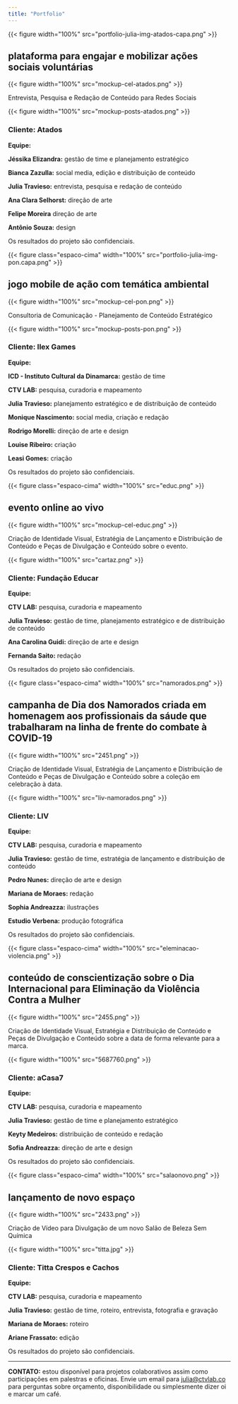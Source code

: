 ```yaml
---
title: "Portfolio"
---
```


{{< figure width="100%" src="portfolio-julia-img-atados-capa.png" >}}

## plataforma para engajar e mobilizar ações sociais voluntárias

{{< figure width="100%" src="mockup-cel-atados.png" >}}

Entrevista, Pesquisa e Redação de Conteúdo para Redes Sociais

{{< figure width="100%" src="mockup-posts-atados.png" >}}

### Cliente: Atados

**Equipe:**

**Jéssika Elizandra:** gestão de time e planejamento estratégico

**Bianca Zazulla:** social media, edição e distribuição de conteúdo

**Julia Travieso:** entrevista, pesquisa e redação de conteúdo

**Ana Clara Selhorst:** direção de arte

**Felipe Moreira** direção de arte 

**Antônio Souza:** design

Os resultados do projeto são confidenciais.

{{< figure class="espaco-cima" width="100%" src="portfolio-julia-img-pon.capa.png" >}}

## jogo mobile de ação com temática ambiental

{{< figure width="100%" src="mockup-cel-pon.png" >}}

Consultoria de Comunicação - Planejamento de Conteúdo Estratégico

{{< figure width="100%" src="mockup-posts-pon.png" >}}

### Cliente: Ilex Games

**Equipe:**

**ICD - Instituto Cultural da Dinamarca:** gestão de time 

**CTV LAB:** pesquisa, curadoria e mapeamento

**Julia Travieso:** planejamento estratégico e de distribuição de conteúdo

**Monique Nascimento:** social media, criação e redação

**Rodrigo Morelli:** direção de arte e design 

**Louise Ribeiro:** criação

**Leasi Gomes:** criação

Os resultados do projeto são confidenciais.

{{< figure class="espaco-cima" width="100%" src="educ.png" >}}

## evento online ao vivo

{{< figure width="100%" src="mockup-cel-educ.png" >}}

Criação de Identidade Visual, Estratégia de Lançamento e Distribuição de Conteúdo e Peças de Divulgação e Conteúdo sobre o evento.

{{< figure width="100%" src="cartaz.png" >}}

### Cliente: Fundação Educar

**Equipe:**

**CTV LAB:** pesquisa, curadoria e mapeamento

**Julia Travieso:** gestão de time, planejamento estratégico e de distribuição de conteúdo

**Ana Carolina Guidi:** direção de arte e design 

**Fernanda Saito:** redação

Os resultados do projeto são confidenciais.

{{< figure class="espaco-cima" width="100%" src="namorados.png" >}}

## campanha de Dia dos Namorados criada em homenagem aos profissionais da sáude que trabalharam na linha de frente do combate à COVID-19

{{< figure width="100%" src="2451.png" >}}

Criação de Identidade Visual, Estratégia de Lançamento e Distribuição de Conteúdo e Peças de Divulgação e Conteúdo sobre a coleção em celebração à data.

{{< figure width="100%" src="liv-namorados.png" >}}

### Cliente: LIV

**Equipe:**

**CTV LAB:** pesquisa, curadoria e mapeamento

**Julia Travieso:** gestão de time, estratégia de lançamento e distribuição de conteúdo

**Pedro Nunes:** direção de arte e design

**Mariana de Moraes:** redação

**Sophia Andreazza:** ilustrações

**Estudio Verbena:** produção fotográfica

Os resultados do projeto são confidenciais.

{{< figure class="espaco-cima" width="100%" src="eleminacao-violencia.png" >}}

## conteúdo de conscientização sobre o Dia Internacional para Eliminação da Violência Contra a Mulher

{{< figure width="100%" src="2455.png" >}}

Criação de Identidade Visual, Estratégia e Distribuição de Conteúdo e Peças de Divulgação e Conteúdo sobre a data de forma relevante para a marca.

{{< figure width="100%" src="5687760.png" >}}

### Cliente: aCasa7

**Equipe:** 

**CTV LAB:** pesquisa, curadoria e mapeamento

**Julia Travieso:** gestão de time e planejamento estratégico

**Keyty Medeiros:** distribuição de conteúdo e redação

**Sofia Andreazza:** direção de arte e design

Os resultados do projeto são confidenciais.


{{< figure class="espaco-cima" width="100%" src="salaonovo.png" >}}

## lançamento de novo espaço

{{< figure width="100%" src="2433.png" >}}

Criação de Vídeo para Divulgação de um novo Salão de Beleza Sem Química

{{< figure width="100%" src="titta.jpg" >}}

### Cliente: Titta Crespos e Cachos

**Equipe:**

**CTV LAB:** pesquisa, curadoria e mapeamento

**Julia Travieso:** gestão de time, roteiro, entrevista, fotografia e gravação

**Mariana de Moraes:** roteiro

**Ariane Frassato:** edição

Os resultados do projeto são confidenciais.

_________________________________________________________________

**CONTATO:** estou disponível para projetos colaborativos assim como participações em palestras e oficinas. Envie um email para julia@ctvlab.co para perguntas sobre orçamento, disponibilidade ou simplesmente dizer oi e marcar um café.

